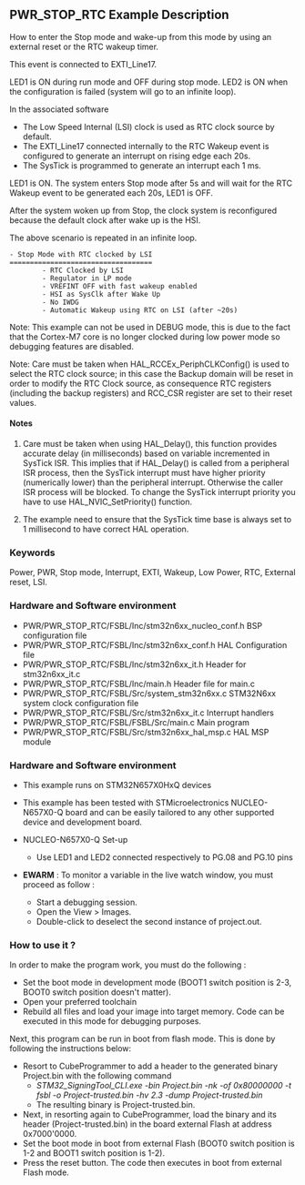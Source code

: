 ## <b>PWR_STOP_RTC Example Description</b>

How to enter the Stop mode and wake-up from this mode by using an external
reset or the RTC wakeup timer.

This event is connected to EXTI_Line17.


LED1 is ON during run mode and OFF during stop mode.
LED2 is ON when the configuration is failed (system will go to an infinite loop).


In the associated software
  - The Low Speed Internal (LSI) clock is used as RTC clock source by default.
  - The EXTI_Line17 connected internally to the RTC Wakeup event is configured
    to generate an interrupt on rising edge each 20s.
  - The SysTick is programmed to generate an interrupt each 1 ms.

LED1 is ON. The system enters Stop mode after 5s and will wait for the RTC Wakeup event to be
generated each 20s, LED1 is OFF. 

After the system woken up from Stop, the clock system is reconfigured because the default clock
after wake up is the HSI.

The above scenario is repeated in an infinite loop.

    - Stop Mode with RTC clocked by LSI
    ===================================
            - RTC Clocked by LSI
            - Regulator in LP mode
            - VREFINT OFF with fast wakeup enabled
            - HSI as SysClk after Wake Up
            - No IWDG
            - Automatic Wakeup using RTC on LSI (after ~20s)


Note: This example can not be used in DEBUG mode, this is due to the fact
      that the Cortex-M7 core is no longer clocked during low power mode
       so debugging features are disabled.

Note: Care must be taken when HAL_RCCEx_PeriphCLKConfig() is used to select
      the RTC clock source; in this case the Backup domain will be reset in
      order to modify the RTC Clock source, as consequence RTC registers (including
      the backup registers) and RCC_CSR register are set to their reset values.

#### <b>Notes</b>

   1. Care must be taken when using HAL_Delay(), this function provides accurate delay (in milliseconds)
      based on variable incremented in SysTick ISR. This implies that if HAL_Delay() is called from
      a peripheral ISR process, then the SysTick interrupt must have higher priority (numerically lower)
      than the peripheral interrupt. Otherwise the caller ISR process will be blocked.
      To change the SysTick interrupt priority you have to use HAL_NVIC_SetPriority() function.

   2. The example need to ensure that the SysTick time base is always set to 1 millisecond
      to have correct HAL operation.

### <b>Keywords</b>

Power, PWR, Stop mode, Interrupt, EXTI, Wakeup, Low Power, RTC, External reset, LSI.

### <b>Hardware and Software environment</b>

  - PWR/PWR_STOP_RTC/FSBL/Inc/stm32n6xx_nucleo_conf.h     BSP configuration file
  - PWR/PWR_STOP_RTC/FSBL/Inc/stm32n6xx_conf.h            HAL Configuration file
  - PWR/PWR_STOP_RTC/FSBL/Inc/stm32n6xx_it.h              Header for stm32n6xx_it.c
  - PWR/PWR_STOP_RTC/FSBL/Inc/main.h                      Header file for main.c
  - PWR/PWR_STOP_RTC/FSBL/Src/system_stm32n6xx.c          STM32N6xx system clock configuration file
  - PWR/PWR_STOP_RTC/FSBL/Src/stm32n6xx_it.c              Interrupt handlers
  - PWR/PWR_STOP_RTC/FSBL/FSBL/Src/main.c                 Main program
  - PWR/PWR_STOP_RTC/FSBL/Src/stm32n6xx_hal_msp.c         HAL MSP module

### <b>Hardware and Software environment</b>

  - This example runs on STM32N657X0HxQ devices

  - This example has been tested with STMicroelectronics NUCLEO-N657X0-Q
    board and can be easily tailored to any other supported device
    and development board.

  - NUCLEO-N657X0-Q Set-up
    - Use LED1 and LED2 connected respectively to PG.08 and PG.10 pins

  - **EWARM** : To monitor a variable in the live watch window, you must proceed as follow :
    - Start a debugging session.
    - Open the View > Images.
    - Double-click to deselect the second instance of project.out. 


### <b>How to use it ?</b>

In order to make the program work, you must do the following :

  - Set the boot mode in development mode (BOOT1 switch position is 2-3, BOOT0 switch position doesn't matter).
  - Open your preferred toolchain
  - Rebuild all files and load your image into target memory. Code can be executed in this mode for debugging purposes.

 Next, this program can be run in boot from flash mode. This is done by following the instructions below:
 
 - Resort to CubeProgrammer to add a header to the generated binary Project.bin with the following command
   - *STM32_SigningTool_CLI.exe -bin Project.bin -nk -of 0x80000000 -t fsbl -o Project-trusted.bin -hv 2.3 -dump Project-trusted.bin*
   - The resulting binary is Project-trusted.bin.
 - Next, in resorting again to CubeProgrammer, load the binary and its header (Project-trusted.bin) in the board external Flash at address 0x7000'0000.
 - Set the boot mode in boot from external Flash (BOOT0 switch position is 1-2 and BOOT1 switch position is 1-2).
 - Press the reset button. The code then executes in boot from external Flash mode.
